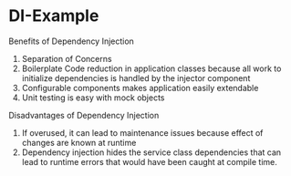 # DI-Example

Benefits of Dependency Injection

1. Separation of Concerns
2. Boilerplate Code reduction in application classes because all work to initialize dependencies is handled by the injector component
3. Configurable components makes application easily extendable
4. Unit testing is easy with mock objects

Disadvantages of Dependency Injection

1. If overused, it can lead to maintenance issues because effect of changes are known at runtime
2. Dependency injection hides the service class dependencies that can lead to runtime errors that would have been caught at compile time.